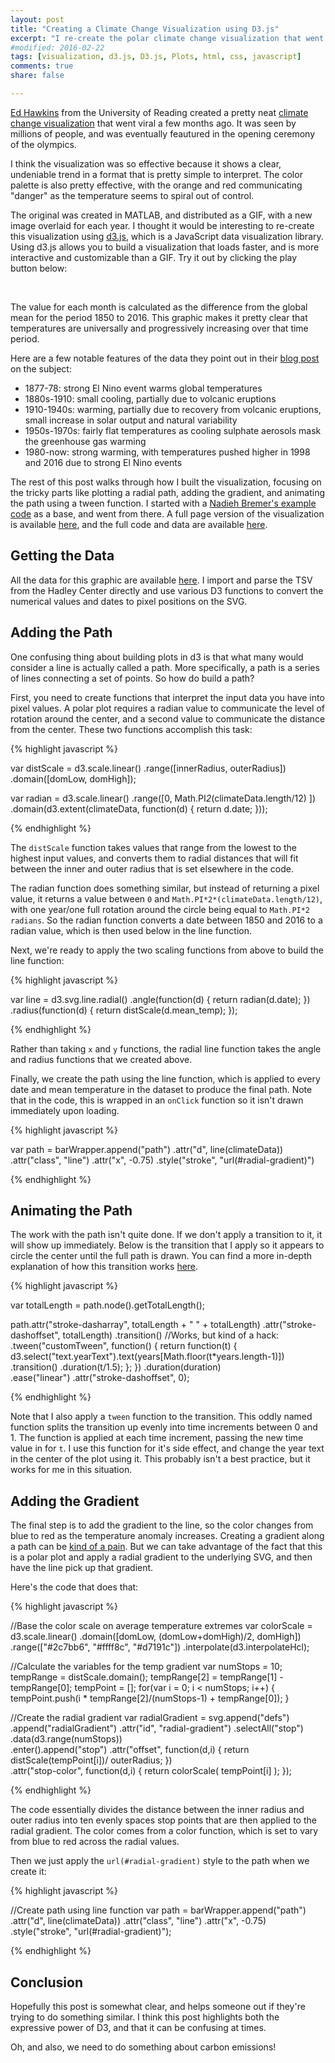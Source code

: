 ```yaml
---
layout: post
title: "Creating a Climate Change Visualization using D3.js"
excerpt: "I re-create the polar climate change visualization that went viral using d3.js."
#modified: 2016-02-22
tags: [visualization, d3.js, D3.js, Plots, html, css, javascript]
comments: true
share: false

---
```


<style>

svg {
    font-size: 10px;
    font-family: 'Open Sans', sans-serif;
    font-weight: 400;
    fill: #8C8C8C;
    text-align: center;
    background: #191919; /*#fcfcfa; #a9a9a9  #090909*/
    border: 2px solid;
    border-radius: 35px;
}

.title {
    font-size: 20px;  /*28px*/
    fill: #C4C4C4; /*#4F4F4F;*/
    font-weight: 300;
    text-anchor: start;
}

.subtitle {
    font-size: 14px;
    fill: #AAAAAA;
    font-weight: 300;
    text-anchor: start;
}

.credit {
    font-size: 12px;
    fill: #AAAAAA;
    font-weight: 300;
    text-anchor: start;
}

.axis path,
.axis tick,
.axis line {
    fill: none;
    stroke: none;
    /*shape-rendering: crispEdges;*/
    shape-rendering: geometricPrecision;
    /*shape-rendering: auto;*/
}

.axis text {
    font-size: 12px;
    fill: #AAAAAA;
    font-weight: 400;
}

.legendTitle {
    font-size: 14px;
    fill: #AAAAAA;  /*#4F4F4F;*/
    font-weight: 300;
}

.january {
    font-size: 14px;
    text-anchor: start;
    font-weight: 300;
    fill: #AAAAAA;
}

.yearText {
    font-size: 18px;
    text-anchor: start;
    font-weight: 300;
    fill: #AAAAAA;
}

.yearLine {
    stroke: #AAAAAA;
}

.axisText {
    fill: #C4C4C4;
    font-size: 11px;
    font-weight: 300;
    text-anchor: middle;
}

.axisCircles {
    fill: none;
    stroke: #E8E8E8;
    stroke-width: 1.25px;  /* 1px */
    /*shape-rendering: geometricPrecision;*/
    /*shape-rendering: crispEdges;*/
    shape-rendering: auto;
}
.line {
    fill: none;
    /*stroke: red;*/  /*lightgreen;*/
    stroke-width: 2.3px;  /*1.5px; 1.25px 2.5px 2.75*/
    /*shape-rendering: crispEdges;*/
    shape-rendering: geometricPrecision;
}
.path {
    /*stroke: steelblue;*/
    fill: none;
    stroke-width: 3px;
}

.play {
    font: 500 35px sans-serif;  /* 40px */
    fill: #e5e5e5; 
    cursor: pointer;
}
.play:hover {
    fill: #ccc;
}

</style>

<!-- D3.js https-->
<script src="//cdnjs.cloudflare.com/ajax/libs/d3/3.5.6/d3.min.js" charset="utf-8"></script>

<!-- Google Font http-->
<link href='//fonts.googleapis.com/css?family=Open+Sans:300,400' rel='stylesheet' type='text/css'>

[Ed Hawkins](http://www.met.reading.ac.uk/~ed/home/index.php) from the University of Reading created a pretty neat [climate change visualization](http://www.climate-lab-book.ac.uk/spirals/) that went viral a few months ago. It was seen by millions of people, and was eventually feautured in the opening ceremony of the olympics. 

I think the visualization was so effective because it shows a clear, undeniable trend in a format that is pretty simple to interpret.  The color palette is also pretty effective, with the orange and red communicating "danger" as the temperature seems to spiral out of control.  

The original was created in MATLAB, and distributed as a GIF, with a new image overlaid for each year.  I thought it would be interesting to re-create this visualization using [d3.js](https://d3js.org/), which is a JavaScript data visualization library.  Using d3.js allows you to build a visualization that loads faster, and is more interactive and customizable than a GIF.  Try it out by clicking the play button below:


<div id="weatherRadial"></div>

<br/>

The value for each month is calculated as the difference from the global mean for the period 1850 to 2016.  This graphic makes it pretty clear that temperatures are universally and progressively increasing over that time period.  

Here are a few notable features of the data they point out in their [blog post](http://www.climate-lab-book.ac.uk/2016/spiralling-global-temperatures/) on the subject:

* 1877-78: strong El Nino event warms global temperatures
* 1880s-1910: small cooling, partially due to volcanic eruptions
* 1910-1940s: warming, partially due to recovery from volcanic eruptions, small increase in solar output and natural variability
* 1950s-1970s: fairly flat temperatures as cooling sulphate aerosols mask the greenhouse gas warming
* 1980-now: strong warming, with temperatures pushed higher in 1998 and 2016 due to strong El Nino events

The rest of this post walks through how I built the visualization, focusing on the tricky parts like plotting a radial path, adding the gradient, and animating the path using a tween function.  I started with a [Nadieh Bremer's example code](http://bl.ocks.org/nbremer/a43dbd5690ccd5ac4c6cc392415140e7) as a base, and went from there.  A full page version of the visualization is available [here](http://bl.ocks.org/psthomas/raw/269d0bd87f41135c95564cc032110c2b/), and the full code and data are available [here](https://gist.github.com/psthomas/269d0bd87f41135c95564cc032110c2b#file-index-html).    


## Getting the Data

All the data for this graphic are available [here](http://www.metoffice.gov.uk/hadobs/hadcrut4/data/current/download.html).  I import and parse the TSV from the Hadley Center directly and use various D3 functions to convert the numerical values and dates to pixel positions on the SVG.  

## Adding the Path

One confusing thing about building plots in d3 is that what many would consider a line is actually called a path.  More specifically, a path is a series of lines connecting a set of points.  So how do build a path?  

First, you need to create functions that interpret the input data you have into pixel values. A polar plot requires a radian value to communicate the level of rotation around the center, and a second value to communicate the distance from the center.  These two functions accomplish this task:

{% highlight javascript %}

var distScale = d3.scale.linear()
    .range([innerRadius, outerRadius])
    .domain([domLow, domHigh]);
    
var radian = d3.scale.linear()
    .range([0, Math.PI*2*(climateData.length/12) ])  
    .domain(d3.extent(climateData, function(d) { return d.date; }));

{% endhighlight %}

The `distScale` function takes values that range from the lowest to the highest input values, and converts them to radial distances that will fit between the inner and outer radius that is set elsewhere in the code. 

The radian function does something similar, but instead of returning a pixel value, it returns a value between `0` and `Math.PI*2*(climateData.length/12)`, with one year/one full rotation around the circle being equal to `Math.PI*2 radians`.  So the radian function converts a date between 1850 and 2016 to a radian value, which is then used below in the line function.  

Next, we're ready to apply the two scaling functions from above to build the line function:

{% highlight javascript %}

var line = d3.svg.line.radial()
    .angle(function(d) { return radian(d.date); })  
    .radius(function(d) { return distScale(d.mean_temp); });

{% endhighlight %}

Rather than taking `x` and `y` functions, the radial line function takes the angle and radius functions that we created above.

Finally, we create the path using the line function, which is applied to every date and mean temperature in the dataset to produce the final path.  Note that in the code, this is wrapped in an `onClick` function so it isn't drawn immediately upon loading.  

{% highlight javascript %}

var path = barWrapper.append("path")
    .attr("d", line(climateData))
    .attr("class", "line")
    .attr("x", -0.75)
    .style("stroke", "url(#radial-gradient)")

{% endhighlight %}


## Animating the Path

The work with the path isn't quite done.  If we don't apply a transition to it, it will show up immediately.  Below is the transition that I apply so it appears to circle the center until the full path is drawn.  You can find a more in-depth explanation of how this transition works [here](http://jaketrent.com/post/animating-d3-line/).  

{% highlight javascript %}

var totalLength = path.node().getTotalLength();

path.attr("stroke-dasharray", totalLength + " " + totalLength)
    .attr("stroke-dashoffset", totalLength)
    .transition()
    //Works, but kind of a hack:
    .tween("customTween", function() {
        return function(t) {
            d3.select("text.yearText").text(years[Math.floor(t*years.length-1)])
                .transition()
                .duration(t/1.5);
        };
    })
    .duration(duration)  
    .ease("linear")
    .attr("stroke-dashoffset", 0);

{% endhighlight %}

Note that I also apply a `tween` function to the transition.  This oddly named function splits the transition up evenly into time increments between 0 and 1.  The function is applied at each time increment, passing the new time value in for `t`.  I use this function for it's side effect, and change the year text in the center of the plot using it.  This probably isn't a best practice, but it works for me in this situation.   


## Adding the Gradient

The final step is to add the gradient to the line, so the color changes from blue to red as the temperature anomaly increases.  Creating a gradient along a path can be [kind of a pain](http://bl.ocks.org/mbostock/4163057).  But we can take advantage of the fact that this is a polar plot and apply a radial gradient to the underlying SVG, and then have the line pick up that gradient. 

Here's the code that does that:

{% highlight javascript %}

//Base the color scale on average temperature extremes
var colorScale = d3.scale.linear()
    .domain([domLow, (domLow+domHigh)/2, domHigh])
    .range(["#2c7bb6", "#ffff8c", "#d7191c"])
    .interpolate(d3.interpolateHcl);

//Calculate the variables for the temp gradient
var numStops = 10;
tempRange = distScale.domain();
tempRange[2] = tempRange[1] - tempRange[0];
tempPoint = [];
for(var i = 0; i < numStops; i++) {
    tempPoint.push(i * tempRange[2]/(numStops-1) + tempRange[0]);
}

//Create the radial gradient
var radialGradient = svg.append("defs")
    .append("radialGradient")
    .attr("id", "radial-gradient")
    .selectAll("stop") 
    .data(d3.range(numStops))               
    .enter().append("stop")
    .attr("offset", function(d,i) { return distScale(tempPoint[i])/ outerRadius; })      
    .attr("stop-color", function(d,i) { return colorScale( tempPoint[i] ); });

{% endhighlight %}

The code essentially divides the distance between the inner radius and outer radius into ten evenly spaces stop points that are then applied to the radial gradient.  The color comes from a color function, which is set to vary from blue to red across the radial values.  

Then we just apply the `url(#radial-gradient)` style to the path when we create it:

{% highlight javascript %}

//Create path using line function
var path = barWrapper.append("path")
    .attr("d", line(climateData))
    .attr("class", "line")
    .attr("x", -0.75)
    .style("stroke", "url(#radial-gradient)");
    
{% endhighlight %}

## Conclusion

Hopefully this post is somewhat clear, and helps someone out if they're trying to do something similar.  I think this post highlights both the expressive power of D3, and that it can be confusing at times.

Oh, and also, we need to do something about carbon emissions!



<script> 

///////////////////////////////////////////////////////////////////////////
//////////////////// Set up and initiate svg containers ///////////////////
/////////////////////////////////////////////////////////////////////////// 

var margin = {
    top: 70,
    right: 20,
    bottom: 120,
    left: 20
};
// var width = window.innerWidth - margin.left - margin.right - 20;
// var height = window.innerHeight - margin.top - margin.bottom - 20;
var width = 700 - margin.left - margin.right - 20;
var height = 800 - margin.top - margin.bottom - 20;

var domLow = -1.5,  //-15, low end of data
    domHigh = 1.25,  //30, high end of data
    axisTicks = [-1, 0, 1],   //[-20,-10,0,10,20,30];  [-2,-1,0,1,2,3];  [-1.5,-0.5,0.5,1.5];
    duration = 25000; //100000, 50000


//SVG container
var svg = d3.select("#weatherRadial")
    .append("svg")
    .attr("width", width + margin.left + margin.right)
    .attr("height", height + margin.top + margin.bottom)
    .append("g")
    .attr("transform", "translate(" + (margin.left + width/2) + "," + (margin.top + height/2) + ")");

//Parses a string into a date
var parseDate = d3.time.format("%Y-%m-%d").parse;


///////////////////////////////////////////////////////////////////////////
//////////////////////////// Create scales ////////////////////////////////
///////////////////////////////////////////////////////////////////////////


//Loads data, everything below is within callback: 
d3.text("{{ site.baseurl }}/rawdata/HadCRUT.4.5.0.0.monthly_ns_avg.tsv", function(text) {

var years = [];

var climateData = d3.csv.parseRows(text, function(d) {
    var temp = d[0].split('   ').slice(0,2);
    //console.log(temp[0].split('/'))
    years.push(temp[0].split('/')[0]);
    return {date: parseDate(temp[0].replace('/', '-') + '-1'), mean_temp: +temp[1]}  //'-') + '-01'
});
//var data = d3.csv.parseRows(text);
//console.log(climateData);


//Set the minimum inner radius and max outer radius of the chart
var outerRadius = Math.min(width, height, 500)/2,
    innerRadius = outerRadius * 0.1;  //Sets the ratio.  Smaller magnifies differences. 0.1 good, 0.15

//Base the color scale on average temperature extremes
var colorScale = d3.scale.linear()
    .domain([domLow, (domLow+domHigh)/2, domHigh])
    .range(["#2c7bb6", "#ffff8c", "#d7191c"])
    .interpolate(d3.interpolateHcl);

//Scale for the heights of the bar, not starting at zero to give the bars an initial offset outward
var distScale = d3.scale.linear()
    .range([innerRadius, outerRadius])
    .domain([domLow, domHigh]); 

//Scale to turn the date into an angle of 360 degrees in total
//With the first datapoint (Jan 1st) on top
// var angle = d3.scale.linear()
//     .range([-180, 180])
//     .domain(d3.extent(climateData, function(d) { return d.date; }));

//Function to convert date into radians for path function
//The radial scale in this case starts with 0 at 90 degrees
//http://stackoverflow.com/questions/14404345/polar-plots-using-d3-js
var radian = d3.scale.linear()
    .range([0, Math.PI*2*(climateData.length/12) ])  
    .domain(d3.extent(climateData, function(d) { return d.date; }));


///////////////////////////////////////////////////////////////////////////
//////////////////////////// Create Titles ////////////////////////////////
///////////////////////////////////////////////////////////////////////////

var textWrapper = svg.append("g").attr("class", "textWrapper")
    .attr("transform", "translate(" + Math.max(-width/2, -outerRadius - 170) + "," + 0 + ")");

//Append title to the top
textWrapper.append("text")
    .attr("class", "title")
    .attr("x", 25)  //0
    .attr("y", -outerRadius - 50)  //-40
    .text("Global Temperature Anomaly");

//Subtitle:
textWrapper.append("text")
    .attr("class", "subtitle")
    .attr("x", 25)
    .attr("y", -outerRadius - 30)
    .text('January 1850 - August 2016');

//Append play button
var play = textWrapper.append("text")
    .attr("class", "play")
    .attr("x", 25)
    .attr("y", -outerRadius + 20)
    .text("\u25B7")  //unicode triangle: U+25B2  \u25b2



///////////////////////////////////////////////////////////////////////////
///////////////////////////// Create Axes /////////////////////////////////
///////////////////////////////////////////////////////////////////////////

//Wrapper for the bars and to position it downward
var barWrapper = svg.append("g")
    .attr("transform", "translate(" + 0 + "," + 30 + ")");
    
//Draw gridlines below the bars
var axes = barWrapper.selectAll(".gridCircles")
    .data(axisTicks)
    .enter().append("g");
//Draw the circles
axes.append("circle")
    .attr("class", "axisCircles")
    .attr("r", function(d) { return distScale(d); });
//Draw the axis labels
axes.append("text")
    .attr("class", "axisText")
    .attr("y", function(d) { return distScale(d) - 8; })
    .attr("dy", "0.3em")
    .text(function(d) { return d + "°C"});

//Add January for reference
barWrapper.append("text")
    .attr("class", "january")
    .attr("x", 7)
    .attr("y", -outerRadius * 1.1)
    .attr("dy", "0.9em")
    .text("January");
//Add a line to split the year
barWrapper.append("line")
    .attr("class", "yearLine")
    .attr("x1", 0)
    .attr("y1", -innerRadius * 1.8)  //.65
    .attr("x2", 0)
    .attr("y2", -outerRadius * 1.1);

//Add year in center
barWrapper.append("text")
    .attr("class", "yearText")
    .attr("x", -22)
    .attr("y", 0)
    //.attr("dy", "0.9em")
    .text("1850");

///////////////////////////////////////////////////////////////////////////
//////////////// Create radial gradient for the line //////////////////////
///////////////////////////////////////////////////////////////////////////


//Extra scale since the color scale is interpolated
// var distScale = d3.scale.linear()
//     .domain([domLow, domHigh])
//     .range([innerRadius, outerRadius]);

//Calculate the variables for the temp gradient
var numStops = 10;
tempRange = distScale.domain();
tempRange[2] = tempRange[1] - tempRange[0];
tempPoint = [];
for(var i = 0; i < numStops; i++) {
    tempPoint.push(i * tempRange[2]/(numStops-1) + tempRange[0]);
}

//Create the radial gradient
var radialGradient = svg.append("defs")
    .append("radialGradient")
    .attr("id", "radial-gradient")
    .selectAll("stop") 
    .data(d3.range(numStops))               
    .enter().append("stop")
    .attr("offset", function(d,i) { return distScale(tempPoint[i])/ outerRadius; })      
    .attr("stop-color", function(d,i) { return colorScale( tempPoint[i] ); });



///////////////////////////////////////////////////////////////////////////
////////////////////////////// Draw lines /////////////////////////////////
///////////////////////////////////////////////////////////////////////////


//Radial line, takes radians as argument
//http://stackoverflow.com/questions/18487780/how-to-make-a-radial-line-segment-using-d3-js
//http://stackoverflow.com/questions/14404345/polar-plots-using-d3-js
var line = d3.svg.line.radial()
    .angle(function(d) { return radian(d.date); })  
    .radius(function(d) { return distScale(d.mean_temp); });

//Append path drawing function to play button
play.on("click", function(){

    if (d3.select("path.line")) {
        d3.select("path.line").remove();
    }

    //Create path using line function
    var path = barWrapper.append("path")
        .attr("d", line(climateData))
        .attr("class", "line")
        .attr("x", -0.75)
        .style("stroke", "url(#radial-gradient)")
        //.datum(climateData);  attaches all data

    var totalLength = path.node().getTotalLength();

    path.attr("stroke-dasharray", totalLength + " " + totalLength)
        .attr("stroke-dashoffset", totalLength)
        .transition()
        //Works, but kind of a hack:
        .tween("customTween", function() {
            return function(t) {
                d3.select("text.yearText").text(years[Math.floor(t*years.length-1)])
                    .transition()
                    .duration(t/1.5);
            };
        })
        .duration(duration)  
        .ease("linear")
        .attr("stroke-dashoffset", 0);
});

 
///////////////////////////////////////////////////////////////////////////
//////////////// Create the gradient for the legend ///////////////////////
///////////////////////////////////////////////////////////////////////////

//Extra scale since the color scale is interpolated
var tempScale = d3.scale.linear()
    .domain([domLow, domHigh])
    .range([0, width]);

//Calculate the variables for the temp gradient
var numStops = 10;
tempRange = tempScale.domain();
tempRange[2] = tempRange[1] - tempRange[0];
tempPoint = [];
for(var i = 0; i < numStops; i++) {
    tempPoint.push(i * tempRange[2]/(numStops-1) + tempRange[0]);
}//for i

//Create the gradient
svg.append("defs")
    .append("linearGradient")
    .attr("id", "legend-weather")
    .attr("x1", "0%").attr("y1", "0%")
    .attr("x2", "100%").attr("y2", "0%")
    .selectAll("stop") 
    .data(d3.range(numStops))                
    .enter().append("stop") 
    .attr("offset", function(d,i) { return tempScale( tempPoint[i] )/width; })   
    .attr("stop-color", function(d,i) { return colorScale( tempPoint[i] ); });

///////////////////////////////////////////////////////////////////////////
////////////////////////// Draw the legend ////////////////////////////////
///////////////////////////////////////////////////////////////////////////

var legendWidth = Math.min(outerRadius*2, 400);

//Color Legend container
var legendsvg = svg.append("g")
    .attr("class", "legendWrapper")
    .attr("transform", "translate(" + 0 + "," + (outerRadius + 70) + ")");

//Draw the Rectangle
legendsvg.append("rect")
    .attr("class", "legendRect")
    .attr("x", -legendWidth/2)
    .attr("y", 0)
    .attr("rx", 8/2)
    .attr("width", legendWidth)
    .attr("height", 8)
    .style("fill", "url(#legend-weather)");
    
//Append title
legendsvg.append("text")
    .attr("class", "legendTitle")
    .attr("x", 0)
    .attr("y", -10)
    .style("text-anchor", "middle")
    .text("Temperature Anomaly");

//Set scale for x-axis
var xScale = d3.scale.linear()
    .range([-legendWidth/2, legendWidth/2])
    .domain([domLow, domHigh] );

//Define x-axis
var xAxis = d3.svg.axis()
    .orient("bottom")
    .ticks(5)
    .tickFormat(function(d) { return d + "°C"; })
    .scale(xScale);

//Set up X axis
legendsvg.append("g")
    .attr("class", "axis")
    .attr("transform", "translate(0," + (10) + ")")
    .call(xAxis);

}); //End data callback

</script>